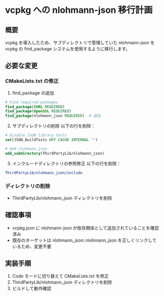 # vcpkg への nlohmann-json 移行計画

## 概要
vcpkg を導入したため、サブディレクトリで管理していた nlohmann-json を vcpkg の find_package システムを使用するように移行します。

## 必要な変更

### CMakeLists.txt の修正

1. find_package の追加
```cmake
# Find required packages
find_package(CURL REQUIRED)
find_package(OpenSSL REQUIRED)
find_package(nlohmann_json REQUIRED)  # 追加
```

2. サブディレクトリの削除
以下の行を削除：
```cmake
# Disable JSON library tests
set(JSON_BuildTests OFF CACHE INTERNAL "")

# Add nlohmann_json
add_subdirectory(ThirdPartyLib/nlohmann_json)
```

3. インクルードディレクトリの参照修正
以下の行を削除：
```cmake
ThirdPartyLib/nlohmann_json/include
```

### ディレクトリの削除
- ThirdPartyLib/nlohmann_json ディレクトリを削除

## 確認事項
- vcpkg.json に nlohmann-json が依存関係として追加されていることを確認済み
- 既存のターゲットは nlohmann_json::nlohmann_json を正しくリンクしているため、変更不要

## 実装手順
1. Code モードに切り替えて CMakeLists.txt を修正
2. ThirdPartyLib/nlohmann_json ディレクトリを削除
3. ビルドして動作確認
